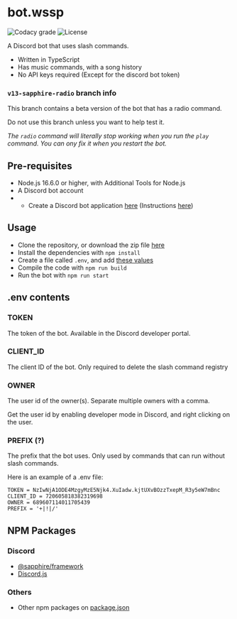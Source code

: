 # bot.wssp
![Codacy grade][codacy_grade] ![License][license]

A Discord bot that uses slash commands.

- Written in TypeScript
- Has music commands, with a song history
- No API keys required (Except for the discord bot token)

### `v13-sapphire-radio` branch info
This branch contains a beta version of the bot that has a radio command.

Do not use this branch unless you want to help test it.

_The `radio` command will literally stop working when you run the `play` command. You can ony fix it when you restart the bot._

## Pre-requisites
- Node.js 16.6.0 or higher, with Additional Tools for Node.js
- A Discord bot account
- - Create a Discord bot application [here](https://discord.com/developers/applications) (Instructions [here](https://discordjs.guide/preparations/setting-up-a-bot-application.html#creating-your-bot))

## Usage
- Clone the repository, or download the zip file [here](https://github.com/ywssp/bot.wssp/archive/refs/heads/v13-sapphire.zip)
- Install the dependencies with `npm install`
- Create a file called `.env`, and add [these values](#env-contents)
- Compile the code with `npm run build`
- Run the bot with `npm run start`

## .env contents

### TOKEN

The token of the bot. Available in the Discord developer portal.

### CLIENT_ID

The client ID of the bot. Only required to delete the slash command registry

### OWNER

The user id of the owner(s). Separate multiple owners with a comma.

Get the user id by enabling developer mode in Discord, and right clicking on the user.

### PREFIX (?)

The prefix that the bot uses. Only used by commands that can run without slash commands.

Here is an example of a .env file:

```env
TOKEN = NzIwNjA1ODE4MzgyMzE5Njk4.XuIadw.kjtUXvBOzzTxepM_R3y5eW7mBnc
CLIENT_ID = 720605818382319698
OWNER = 689607114011705439
PREFIX = '+|!|/'
```

## NPM Packages

### Discord

-   [@sapphire/framework](https://www.sapphirejs.dev/)
-   [Discord.js](https://discord.js.org/#/)

### Others

-   Other npm packages on [package.json](package.json)

[codacy_grade]: https://img.shields.io/codacy/grade/52ab11c35a2e43a9a536568e7d562115?style=flat-square&logo=codacy&logoWidth=12&label=Code+Quality
[license]: https://img.shields.io/github/license/ywssp/bot.wssp?label=License&style=flat-square
